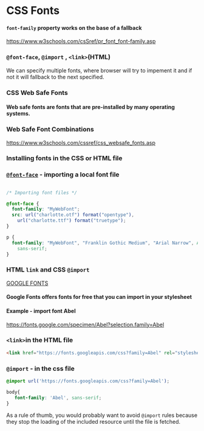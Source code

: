 # CSS Fonts



#### `font-family` property works on the base of a fallback



<https://www.w3schools.com/csSref/pr_font_font-family.asp>



### `@font-face`, `@import` , `<link>`(HTML)



We can specify multiple fonts, where browser will try to impement it and if not it will fallback to the next specified.



### CSS Web Safe Fonts



#### Web safe fonts are fonts that are pre-installed by many operating systems. 



### Web Safe Font Combinations

<https://www.w3schools.com/cssref/css_websafe_fonts.asp>





### Installing fonts in the CSS or HTML file



### [`@font-face`](https://developer.mozilla.org/en-US/docs/Web/CSS/@font-face) - importing a local font file

```css

/* Importing font files */

@font-face {
  font-family: "MyWebFont";
  src: url("charlotte.otf") format("opentype"),
    url("charlotte.ttf") format("truetype");
}

p {
  font-family: "MyWebFont", "Franklin Gothic Medium", "Arial Narrow", Arial,
    sans-serif;
}
```





###  HTML `link` and CSS `@import`  



[GOOGLE FONTS](<https://fonts.google.com/>)

#### Google Fonts offers fonts for free that you can import in your stylesheet



#### Example - import font Abel

<https://fonts.google.com/specimen/Abel?selection.family=Abel>





### `<link>`in the HTML file

```html
<link href="https://fonts.googleapis.com/css?family=Abel" rel="stylesheet">
```





### `@import` - in the css file

```css
@import url('https://fonts.googleapis.com/css?family=Abel');

body{
   font-family: 'Abel', sans-serif;
}
```

As a rule of thumb, you would probably want to avoid `@import` rules  because they stop the loading of the included resource until the file is fetched. 

